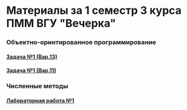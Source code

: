 # Материалы за 1 семестр 3 курса ПММ ВГУ "Вечерка"

### Объектно-оринтированное программирование
#### [Задача №1 (Вар.13)](https://github.com/hroniko/AMM_3_Kurs_2017/blob/master/OOP_01.md)
#### [Задача №1 (Вар.11)](https://github.com/hroniko/AMM_3_Kurs_2017/blob/master/OOP_01z.md)


### Численные методы
#### [Лабораторная работа №1](https://github.com/hroniko/AMM_3_Kurs_2017/blob/master/NM_01.md)
